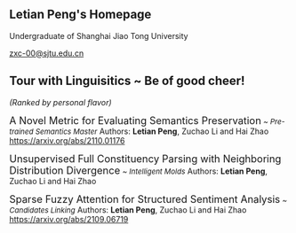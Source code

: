 ## Letian Peng's Homepage

Undergraduate of Shanghai Jiao Tong University

zxc-00@sjtu.edu.cn

## Tour with Linguisitics ~ Be of good cheer! 
*(Ranked by personal flavor)* 
 
<font size=4>A Novel Metric for Evaluating Semantics Preservation</font> *<font size=2>~ Pre-trained Semantics Master</font>*
Authors: **Letian Peng**, Zuchao Li and Hai Zhao <br>
https://arxiv.org/abs/2110.01176 

<font size=4>Unsupervised Full Constituency Parsing with Neighboring Distribution Divergence</font> *<font size=2>~ Intelligent Molds</font>*
Authors: **Letian Peng**, Zuchao Li and Hai Zhao <br>

<font size=4>Sparse Fuzzy Attention for Structured Sentiment Analysis</font> *<font size=2>~ Candidates Linking</font>*
Authors: **Letian Peng**, Zuchao Li and Hai Zhao <br>
https://arxiv.org/abs/2109.06719  
